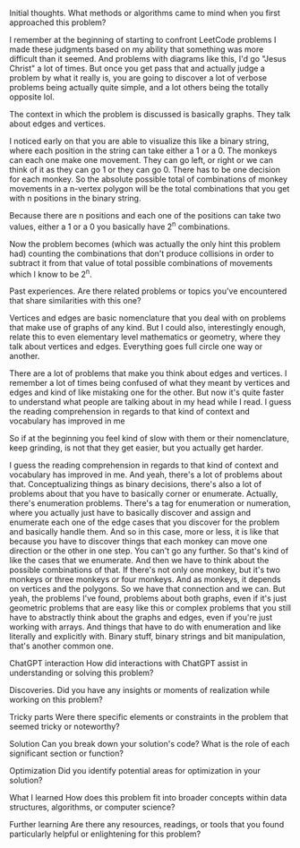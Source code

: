 
Initial thoughts.
What methods or algorithms came to mind when you first approached this problem?

I remember at the beginning of starting to confront LeetCode problems I made these judgments based on my ability that something was more difficult than it seemed. And problems with diagrams like this, I'd go "Jesus Christ" a lot of times. But once you get pass that and actually judge a problem by what it really is, you are going to discover a lot of verbose problems being actually quite simple, and a lot others being the totally opposite lol.

The context in which the problem is discussed is basically graphs. They talk about edges and vertices.

I noticed early on that you are able to visualize this like a binary string, where each position in the string can take either a 1 or a 0. The monkeys can each one make one movement. They can go left, or right or we can think of it as they can go 1 or they can go 0. There has to be one decision for each monkey. So the absolute possible total of combinations of monkey movements in a n-vertex polygon will be the total combinations that you get with n positions in the binary string.

Because there are n positions and each one of the positions can take two values, either a 1 or a 0 you basically have 2<sup>n</sup> combinations.

Now the problem becomes (which was actually the only hint this problem had) counting the combinations that don't produce collisions in order to subtract it from that value of total possible combinations of movements which I know to be 2<sup>n</sup>.

Past experiences.
Are there related problems or topics you've encountered that share similarities with this one?

Vertices and edges are basic nomenclature that you deal with on problems that make use of graphs of any kind. But I could also, interestingly enough, relate this to even elementary level mathematics or geometry, where they talk about vertices and edges. Everything goes full circle one way or another.

There are a lot of problems that make you think about edges and vertices. I remember a lot of times being confused of what they meant by vertices and edges and kind of like mistaking one for the other. But now it's quite faster to understand what people are talking about in my head while I read. I guess the reading comprehension in regards to that kind of context and vocabulary has improved in me

So if at the beginning you feel kind of slow with them or their nomenclature, keep grinding, is not that they get easier, but you actually get harder.



I guess the reading comprehension in regards to that kind of context and vocabulary has improved in me. And yeah, there's a lot of problems about that. Conceptualizing things as binary decisions, there's also a lot of problems about that you have to basically corner or enumerate. Actually, there's enumeration problems. There's a tag for enumeration or numeration, where you actually just have to basically discover and assign and enumerate each one of the edge cases that you discover for the problem and basically handle them. And so in this case, more or less, it is like that because you have to discover things that each monkey can move one direction or the other in one step. You can't go any further. So that's kind of like the cases that we enumerate. And then we have to think about the possible combinations of that. If there's not only one monkey, but it's two monkeys or three monkeys or four monkeys. And as monkeys, it depends on vertices and the polygons. So we have that connection and we can. But yeah, the problems I've found, problems about both graphs, even if it's just geometric problems that are easy like this or complex problems that you still have to abstractly think about the graphs and edges, even if you're just working with arrays. And things that have to do with enumeration and like literally and explicitly with. Binary stuff, binary strings and bit manipulation, that's another common one.

ChatGPT interaction
How did interactions with ChatGPT assist in understanding or solving this problem?

Discoveries.
Did you have any insights or moments of realization while working on this problem?

Tricky parts
Were there specific elements or constraints in the problem that seemed tricky or noteworthy?

Solution
Can you break down your solution's code? What is the role of each significant section or function?

Optimization
Did you identify potential areas for optimization in your solution?

What I learned
How does this problem fit into broader concepts within data structures, algorithms, or computer science?

Further learning
Are there any resources, readings, or tools that you found particularly helpful or enlightening for this problem?